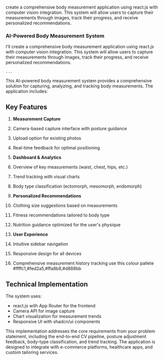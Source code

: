 create a comprehensive body measurement application using react.js with computer vision integration. This system will allow users to capture their measurements through images, track their progress, and receive personalized recommendations.
### AI-Powered Body Measurement System

I'll create a comprehensive body measurement application using react.js with computer vision integration. This system will allow users to capture their measurements through images, track their progress, and receive personalized recommendations.

```react project="body_measurement_system"
...
```

This AI-powered body measurement system provides a comprehensive solution for capturing, analyzing, and tracking body measurements. The application includes:

## Key Features

1. **Measurement Capture**

1. Camera-based capture interface with posture guidance
2. Upload option for existing photos
3. Real-time feedback for optimal positioning



2. **Dashboard & Analytics**

1. Overview of key measurements (waist, chest, hips, etc.)
2. Trend tracking with visual charts
3. Body type classification (ectomorph, mesomorph, endomorph)



3. **Personalized Recommendations**

1. Clothing size suggestions based on measurements
2. Fitness recommendations tailored to body type
3. Nutrition guidance optimized for the user's physique



4. **User Experience**

1. Intuitive sidebar navigation
2. Responsive design for all devices
3. Comprehensive measurement history tracking
   use this colour pallete #ffffc1,#fed2a5,#ffa8b8,#d888bb




## Technical Implementation

The system uses:

- react.js with App Router for the frontend
- Camera API for image capture
- Chart visualization for measurement trends
- Responsive UI with shadcn/ui components


This implementation addresses the core requirements from your problem statement, including the end-to-end CV pipeline, posture adjustment feedback, body-type classification, and trend tracking. The application is designed to integrate with e-commerce platforms, healthcare apps, and custom tailoring services.